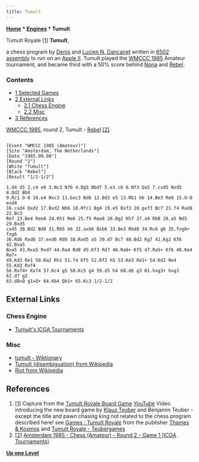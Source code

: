 ```yaml
---
title: Tumult
---
```

**[Home](Home "Home") \* [Engines](Engines "Engines") \* Tumult**



 [](http://thamesandkosmos.com/index.php/product/category/games/tumult-royale) Tumult Royale <a id="cite-note-1" href="#cite-ref-1">[1]</a> 
**Tumult**,  

a chess program by [Denis](Denis_Dancanet "Denis Dancanet") and [Lucien N. Dancanet](Lucien_N._Dancanet "Lucien N. Dancanet") written in [6502](6502 "6502") [assembly](Assembly "Assembly") to run on an [Apple II](Apple_II "Apple II"). Tumult played the [WMCCC 1985](WMCCC_1985 "WMCCC 1985") Amateur tournament, and became third with a 50% score behind [Nona](Nona "Nona") and [Rebel](Rebel "Rebel"). 



### Contents


* [1 Selected Games](#selected-games)
* [2 External Links](#external-links)
	+ [2.1 Chess Engine](#chess-engine)
	+ [2.2 Misc](#misc)
* [3 References](#references)






[WMCCC 1985](WMCCC_1985 "WMCCC 1985"), round 2, Tumult - [Rebel](Rebel "Rebel") <a id="cite-note-2" href="#cite-ref-2">[2]</a>




```

[Event "WMCCC 1985 (Amateur)"]
[Site "Amsterdam, The Netherlands"]
[Date "1985.09.08"]
[Round "2"]
[White "Tumult"]
[Black "Rebel"]
[Result "1/2-1/2"]

1.d4 d5 2.c4 e6 3.Nc3 Nf6 4.Bg5 Nbd7 5.e3 c6 6.Nf3 Qa5 7.cxd5 Nxd5 8.Qd2 Bb4 
9.Rc1 O-O 10.e4 Nxc3 11.bxc3 Bd6 12.Bd3 e5 13.Rb1 h6 14.Be3 Re8 15.O-O exd4 
16.cxd4 Qxd2 17.Bxd2 Nb6 18.Rfc1 Bg4 19.e5 Bxf3 20.gxf3 Bc7 21.f4 Rad8 22.Bc3 
Re7 23.Be4 Ree8 24.Kh1 Re6 25.f5 Ree8 26.Bg2 Kh7 27.a4 Rb8 28.a5 Nd5 29.Bxd5 
cxd5 30.Bd2 Bd8 31.Rb5 b6 32.axb6 Bxb6 33.Be3 Rbd8 34.Rc6 g6 35.fxg6+ fxg6 
36.Rd6 Rxd6 37.exd6 Rd8 38.Rxd5 a5 39.d7 Bc7 40.Bd2 Kg7 41.Kg2 Kf6 42.Bxa5 
Bxa5 43.Rxa5 Rxd7 44.Ra4 Rd8 45.Kf3 Rd7 46.Ra6+ Kf5 47.Ra5+ Kf6 48.Ke4 Re7+ 
49.Kd3 Re1 50.Ra2 Rh1 51.f4 Kf5 52.Rf2 h5 53.Ke3 Re1+ 54.Kd2 Re4 55.Kd3 Rxf4 
56.Rxf4+ Kxf4 57.Kc4 g5 58.Kc5 g4 59.d5 h4 60.d6 g3 61.hxg3+ hxg3 62.d7 g2 
63.d8=Q g1=Q+ 64.Kb4 Qb1+ 65.Kc3 1/2-1/2 

```

## External Links


### Chess Engine


* [Tumult's ICGA Tournaments](https://www.game-ai-forum.org/icga-tournaments/program.php?id=496)


### Misc


* [tumult - Wiktionary](http://en.wiktionary.org/wiki/tumult)
* [Tumult (disambiguation) from Wikipedia](https://en.wikipedia.org/wiki/Tumult)
* [Riot from Wikipedia](https://en.wikipedia.org/wiki/Riot)


## References


1. <a id="cite-ref-1" href="#cite-note-1">[1]</a> Capture from the [Tumult Royale Board Game](https://www.youtube.com/watch?time_continue=22&v=2T7ThJhd9cc) [YouTube](https://en.wikipedia.org/wiki/YouTube) Video introducing the new board game by [Klaus Teuber](https://en.wikipedia.org/wiki/Klaus_Teuber) and Benjamin Teuber - except the title and pawn chasing king not related to the chess program described here! see [Games : Tumult Royale](http://thamesandkosmos.com/index.php/product/category/games/tumult-royale) from the publisher [Thames & Kosmos](https://en.wikipedia.org/wiki/Thames_%26_Kosmos) and [Tumult Royale - Teubergames](https://www.teubergames.de/en/tumult-royal/)
2. <a id="cite-ref-2" href="#cite-note-2">[2]</a> [Amsterdam 1985 - Chess (Amateur) - Round 2 - Game 1 (ICGA Tournaments)](https://www.game-ai-forum.org/icga-tournaments/round.php?tournament=156&round=2&id=1)

**[Up one Level](Engines "Engines")**







 
